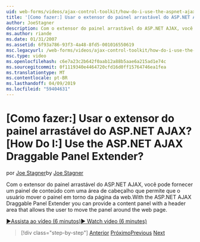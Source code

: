 ```yaml
---
uid: web-forms/videos/ajax-control-toolkit/how-do-i-use-the-aspnet-ajax-draggable-panel-extender
title: '[Como fazer:] Usar o extensor do painel arrastável do ASP.NET AJAX? | Microsoft Docs'
author: JoeStagner
description: Com o extensor do painel arrastável do ASP.NET AJAX, você pode fornecer um painel de conteúdo com uma área de cabeçalho que permite que o usuário mover o painel em torno da página da web.
ms.author: riande
ms.date: 01/31/2007
ms.assetid: 6f93a786-93f3-4a48-8fd5-001016550619
msc.legacyurl: /web-forms/videos/ajax-control-toolkit/how-do-i-use-the-aspnet-ajax-draggable-panel-extender
msc.type: video
ms.openlocfilehash: c6e7a23c2b642f0aab12a88b5aae6a215ad1e74c
ms.sourcegitcommit: 0f1119340e4464720cfd16d0ff15764746ea1fea
ms.translationtype: MT
ms.contentlocale: pt-BR
ms.lasthandoff: 04/09/2019
ms.locfileid: "59404631"
---
```

# <a name="how-do-i-use-the-aspnet-ajax-draggable-panel-extender"></a><span data-ttu-id="51461-104">[Como fazer:] Usar o extensor do painel arrastável do ASP.NET AJAX?</span><span class="sxs-lookup"><span data-stu-id="51461-104">[How Do I:] Use the ASP.NET AJAX Draggable Panel Extender?</span></span>

<span data-ttu-id="51461-105">por [Joe Stagner](https://github.com/JoeStagner)</span><span class="sxs-lookup"><span data-stu-id="51461-105">by [Joe Stagner](https://github.com/JoeStagner)</span></span>

<span data-ttu-id="51461-106">Com o extensor do painel arrastável do ASP.NET AJAX, você pode fornecer um painel de conteúdo com uma área de cabeçalho que permite que o usuário mover o painel em torno da página da web.</span><span class="sxs-lookup"><span data-stu-id="51461-106">With the ASP.NET AJAX Draggable Panel Extender you can provide a content panel with a header area that allows the user to move the panel around the web page.</span></span>

[<span data-ttu-id="51461-107">&#9654;Assista ao vídeo (6 minutos)</span><span class="sxs-lookup"><span data-stu-id="51461-107">&#9654; Watch video (6 minutes)</span></span>](https://channel9.msdn.com/Blogs/ASP-NET-Site-Videos/how-do-i-use-the-aspnet-ajax-draggable-panel-extender)

> [!div class="step-by-step"]
> <span data-ttu-id="51461-108">[Anterior](how-do-i-use-the-aspnet-ajax-collapsable-panel-extender.md)
> [Próximo](how-do-i-use-the-aspnet-ajax-dynamicpopulate-extender.md)</span><span class="sxs-lookup"><span data-stu-id="51461-108">[Previous](how-do-i-use-the-aspnet-ajax-collapsable-panel-extender.md)
[Next](how-do-i-use-the-aspnet-ajax-dynamicpopulate-extender.md)</span></span>
